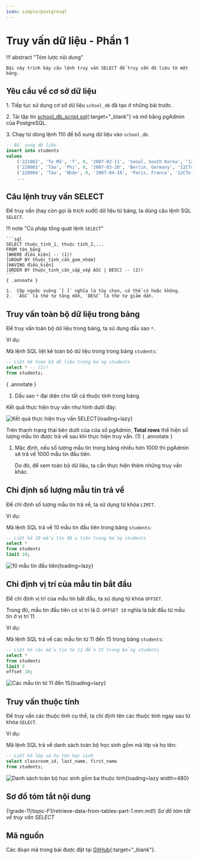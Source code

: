 ```yaml
---
icon: simple/postgresql
---
```


# Truy vấn dữ liệu - Phần 1

!!! abstract "Tóm lược nội dung"

    Bài này trình bày câu lệnh truy vấn SELECT để truy vấn dữ liệu từ một bảng.

## Yêu cầu về cơ sở dữ liệu

1\. Tiếp tục sử dụng cơ sở dữ liệu `school_db` đã tạo ở những bài trước.

2\. Tải tập tin [school_db_script.sql](https://github.com/vtchitruong/gdpt-2018/blob/main/grade-11/topic-f1/school_db_script.sql){:target="_blank"} và mở bằng pgAdmin của PostgreSQL.

3\. Chạy từ dòng lệnh 110 để bổ sung dữ liệu vào `school_db`.

```sql linenums="109"
-- Bổ sung dữ liệu
insert into students
values
	('221002', 'Tư Mã', 'Ý', 0, '2007-02-11', 'Seoul, South Korea', '12CTo'),
	('220003', 'Tào', 'Phi', 0, '2007-03-20', 'Berlin, Germany', '12CTo'),
	('220004', 'Tào', 'Nhân', 0, '2007-04-18', 'Paris, France', '12CTo'),
    ...
```

## Câu lệnh truy vấn SELECT

Để truy vấn (hay còn gọi là *trích xuất*) dữ liệu từ bảng, ta dùng câu lệnh SQL `SELECT`.

!!! note "Cú pháp tổng quát lệnh `SELECT`"

    ```sql
    SELECT thuộc_tính_1, thuộc tính_2,...
    FROM tên_bảng
    [WHERE điều_kiện] -- (1)!
    [GROUP BY thuộc_tính_cần_gom_nhóm]
    [HAVING điều_kiện]
    [ORDER BY thuộc_tính_cần_sắp_xếp ASC | DESC] -- (2)!
    ```
    { .annoate }

    1.  Cặp ngoặc vuông `[ ]` nghĩa là tùy chọn, có thể có hoặc không.
    2.  `ASC` là thứ tự tăng dần, `DESC` là thứ tự giảm dần.

## Truy vấn toàn bộ dữ liệu trong bảng

Để truy vấn toàn bộ dữ liệu trong bảng, ta sử dụng dấu sao `*`.

Ví dụ:

Mã lệnh SQL liệt kê toàn bộ dữ liệu trong trong bảng `students`:

```sql linenums="1"
-- Liệt kê toàn bộ dữ liệu trong bảng students
select * -- (1)!
from students;
```
{ .annotate }

1.  Dấu sao `*` đại diện cho tất cả thuộc tính trong bảng.

Kết quả thực hiện truy vấn như hình dưới đây:

![Kết quả thực hiện truy vấn SELECT](https://api.onedrive.com/v1.0/shares/s!ApQ3j6n6-2wNr6Rbxmizf4b48WH1ZA/root/content){loading=lazy}

Trên thanh trạng thái bên dưới của cửa sổ pgAdmin, **Total rows** thể hiện số lượng mẫu tin được trả về sau khi thực hiện truy vấn. (1)
{ .annotate }

1.  Mặc định, nếu số lượng mẫu tin trong bảng nhiều hơn 1000 thì pgAdmin sẽ trả về 1000 mẫu tin đầu tiên.

    Do đó, để xem toàn bộ dữ liệu, ta cần thực hiện thêm những truy vấn khác.

## Chỉ định số lượng mẫu tin trả về

Để chỉ định số lượng mẫu tin trả về, ta sử dụng từ khóa `LIMIT`.

Ví dụ:

Mã lệnh SQL trả về 10 mẫu tin đầu tiên trong bảng `students`:

```sql linenums="5"
-- Liệt kê 10 mẫu tin đầu tiên trong bảng students
select *
from students
limit 10;
```

![10 mẫu tin đầu tiên](https://api.onedrive.com/v1.0/shares/s!ApQ3j6n6-2wNr6RiI2APSzUGeguIhw/root/content){loading=lazy}

## Chỉ định vị trí của mẫu tin bắt đầu

Để chỉ định vị trí của mẫu tin bắt đầu, ta sử dụng từ khóa `OFFSET`.

Trong đó, mẫu tin đầu tiên có vị trí là 0. `OFFSET 10` nghĩa là bắt đầu từ mẫu tin ở vị trí 11.

Ví dụ:

Mã lệnh SQL trả về các mẫu tin từ 11 đến 15 trong bảng `students`:

```sql linenums="10"
-- Liệt kê các mẫu tin từ 11 đến 15 trong bảng students
select *
from students
limit 5
offset 10;
```

![Các mẫu tin từ 11 đến 15](https://api.onedrive.com/v1.0/shares/s!ApQ3j6n6-2wNr6Ru96gxx0Hc-qI0Kw/root/content){loading=lazy}

## Truy vấn thuộc tính

Để truy vấn các thuộc tính cụ thể, ta chỉ định tên các thuộc tính ngay sau từ khóa `SELECT`.

Ví dụ:

Mã lệnh SQL trả về danh sách toàn bộ học sinh gồm mã lớp và họ tên:

```sql linenums="16"
-- Liệt kê lớp và họ tên học sinh
select classroom_id, last_name, first_name
from students;
```

![Danh sách toàn bộ học sinh gồm ba thuộc tính](https://api.onedrive.com/v1.0/shares/s!ApQ3j6n6-2wNr6R-uP7la19d-zlEzg/root/content){loading=lazy width=480}

## Sơ đồ tóm tắt nội dung

{!grade-11/topic-F1/retrieve-data-from-tables-part-1.mm.md!}
*Sơ đồ tóm tắt về truy vấn SELECT*

## Mã nguồn

Các đoạn mã trong bài được đặt tại [GitHub](https://github.com/vtchitruong/gdpt-2018/blob/main/grade-11/topic-f1/school_db_select_1.sql){:target="_blank"}.
